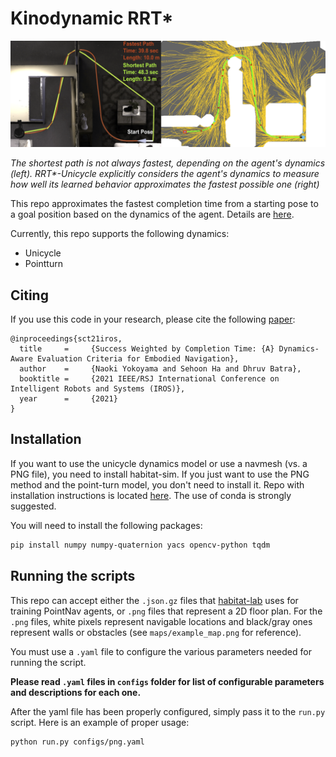 # Kinodynamic RRT*

![rrt_star_apartment](https://raw.githubusercontent.com/naokiyokoyama/website_media/master/imgs/sct/apartment_short_vs_fast.png)

_The shortest path is not always fastest, depending on the agent's dynamics (left). RRT*-Unicycle explicitly considers the agent's dynamics to measure how well its learned behavior approximates the fastest possible one (right)_

This repo approximates the fastest completion time from a starting pose to a goal position based on the dynamics of the
agent. Details are [here](https://arxiv.org/abs/2103.08022).

Currently, this repo supports the following dynamics:

* Unicycle
* Pointturn

## Citing
If you use this code in your research, please cite the following [paper](https://arxiv.org/abs/2103.08022):

```
@inproceedings{sct21iros,
  title     =     {Success Weighted by Completion Time: {A} Dynamics-Aware Evaluation Criteria for Embodied Navigation},
  author    =     {Naoki Yokoyama and Sehoon Ha and Dhruv Batra},
  booktitle =     {2021 IEEE/RSJ International Conference on Intelligent Robots and Systems (IROS)},
  year      =     {2021}
}
```

## Installation

If you want to use the unicycle dynamics model or use a navmesh (vs. a PNG file), you need to install habitat-sim. If you just want to use the PNG method and the point-turn model, you don't need to install it. Repo with installation instructions is located 
[here](https://github.com/facebookresearch/habitat-sim/). The use of conda is strongly suggested.

You will need to install the following packages:
```bash
pip install numpy numpy-quaternion yacs opencv-python tqdm
```

## Running the scripts

This repo can accept either the `.json.gz` files that [habitat-lab](https://github.com/facebookresearch/habitat-lab/) uses
for training PointNav agents, or `.png` files that represent a 2D floor plan. For the `.png` files, white pixels 
represent navigable locations and black/gray ones represent walls or obstacles (see `maps/example_map.png` for reference).

You must use a `.yaml` file to configure the various parameters needed for running the script.

**Please read `.yaml` files in `configs` folder for list of configurable parameters and descriptions for each one.**

After the yaml file has been properly configured, simply pass it to the `run.py` script. Here is an example of proper usage:

```bash
python run.py configs/png.yaml
```
 
